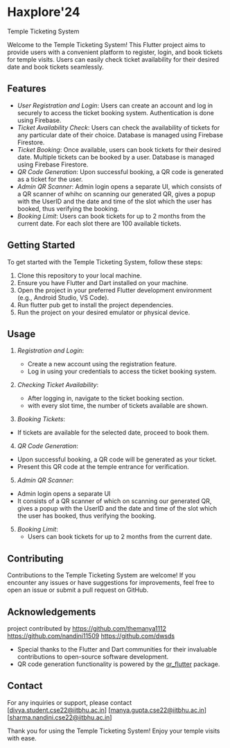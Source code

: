 # Haxplore'24

Temple Ticketing System

Welcome to the Temple Ticketing System! This Flutter project aims to provide users with a convenient platform to register, login, and book tickets for temple visits. Users can easily check ticket availability for their desired date and book tickets seamlessly. 

## Features

- *User Registration and Login*: Users can create an account and log in securely to access the ticket booking system. Authentication is done using Firebase.
- *Ticket Availability Check*: Users can check the availability of tickets for any particular date of their choice. Database is managed using Firebase Firestore.
- *Ticket Booking*: Once available, users can book tickets for their desired date. Multiple tickets can be booked by a user. Database is managed using Firebase 
 Firestore.
- *QR Code Generation*: Upon successful booking, a QR code is generated as a ticket for the user.
- *Admin QR Scanner*: Admin login opens a separate UI, which consists of a QR scanner of whihc on scanning our generated QR, gives a popup with the UserID and the date and time of the slot which the user has booked, thus verifying the booking.
- *Booking Limit*: Users can book tickets for up to 2 months from the current date.
For each slot there are 100 available tickets.

## Getting Started

To get started with the Temple Ticketing System, follow these steps:

1. Clone this repository to your local machine.
2. Ensure you have Flutter and Dart installed on your machine.
3. Open the project in your preferred Flutter development environment (e.g., Android Studio, VS Code).
4. Run flutter pub get to install the project dependencies.
5. Run the project on your desired emulator or physical device.

## Usage

1. *Registration and Login*:
   - Create a new account using the registration feature.
   - Log in using your credentials to access the ticket booking system.

2. *Checking Ticket Availability*:
   - After logging in, navigate to the ticket booking section.
   - with every slot time, the number of tickets available are shown.
 3. *Booking Tickets*:
   - If tickets are available for the selected date, proceed to book them.
 4. *QR Code Generation*:
   - Upon successful booking, a QR code will be generated as your ticket.
   - Present this QR code at the temple entrance for verification.
5.  *Admin QR Scanner*:
   - Admin login opens a separate UI
   - It consists of a QR scanner of which on scanning our generated QR, gives a popup with the UserID and the date and time of the slot which the user has booked,       thus verifying the booking.
5. *Booking Limit*:
   - Users can book tickets for up to 2 months from the current date.

## Contributing

Contributions to the Temple Ticketing System are welcome! If you encounter any issues or have suggestions for improvements, feel free to open an issue or submit a pull request on GitHub.


## Acknowledgements
project contributed by
            https://github.com/themanya1112
            https://github.com/nandini11509
            https://github.com/dwsds

- Special thanks to the Flutter and Dart communities for their invaluable contributions to open-source software development.
- QR code generation functionality is powered by the [qr_flutter](https://pub.dev/packages/qr_flutter) package.


## Contact

For any inquiries or support, please contact 
[divya.student.cse22@iitbhu.ac.in]
[manya.gupta.cse22@iitbhu.ac.in]
[sharma.nandini.cse22@iitbhu.ac.in]

Thank you for using the Temple Ticketing System! Enjoy your temple visits with ease.
